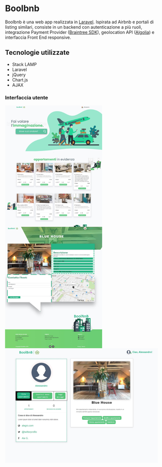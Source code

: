 # Boolbnb

Boolbnb è una web app realizzata in [Laravel](https://laravel.com/). Ispirata ad Airbnb e portali di listing similari, consiste in un backend con autenticazione a più ruoli, integrazione Payment Provider ([Braintree SDK](https://developers.braintreepayments.com/)), geolocation API ([Algolia](https://www.algolia.com/)) e interfaccia Front End responsive.

## Tecnologie utilizzate

- Stack LAMP
- Laravel
- jQuery
- Chart.js
- AJAX

### Interfaccia utente
<img align="left" width="auto" height="400" src="https://github.com/agrossano/project-boolbnb/blob/master/storage/images/home.jpg">
<img align="center" width="auto" height="400" src="https://github.com/agrossano/project-boolbnb/blob/master/storage/images/apt.jpg">
<img align="center" width="650" height="auto" src="https://github.com/agrossano/project-boolbnb/blob/master/storage/images/panel.jpg">

